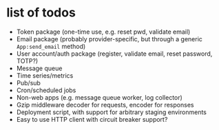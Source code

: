 # list of todos

* Token package (one-time use, e.g. reset pwd, validate email)
* Email package (probably provider-specific, but through a generic `App:send_email` method)
* User account/auth package (register, validate email, reset password, TOTP?)
* Message queue
* Time series/metrics
* Pub/sub
* Cron/scheduled jobs
* Non-web apps (e.g. message queue worker, log collector)
* Gzip middleware decoder for requests, encoder for responses
* Deployment script, with support for arbitrary staging environments
* Easy to use HTTP client with circuit breaker support?
